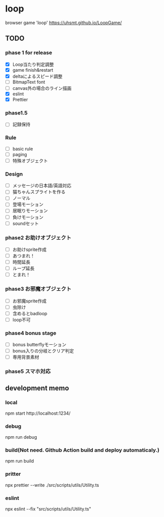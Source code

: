# loop
browser game 'loop'
https://uhsmt.github.io/LoopGame/


## TODO
### phase 1 for release
- [x] Loop当たり判定調整
- [x] game finish&restart
- [x] deltaによるスピード調整
- [ ] BitmapText font
- [ ] canvas外の場合のライン描画
- [x] eslint
- [x] Prettier

### phase1.5
- [ ] 記録保持 

### Rule
- [ ] basic rule
- [ ] paging
- [ ] 特殊オブジェクト

### Design
- [ ] メッセージの日本語/英語対応
- [ ] 猫ちゃんスプライトを作る
 - [ ] ノーマル
 - [ ] 登場モーション
 - [ ] 居眠りモーション
 - [ ] 負けモーション
- [ ] soundセット

### phase2 お助けオブジェクト
- [ ] お助けsprite作成
- [ ] あつまれ！
- [ ] 時間延長
- [ ] ループ延長
- [ ] とまれ！

### phase3 お邪魔オブジェクト
- [ ] お邪魔sprite作成
- [ ] 虫除け
- [ ] 含めるとbadloop
- [ ] loop不可

### phase4 bonus stage
 - [ ] bonus butterflyモーション
 - [ ] bonus入りの分岐とクリア判定
 - [ ] 専用背景素材

### phase5 スマホ対応

## development memo

### local
npm start
http://localhost:1234/

### debug
npm run debug

### build(Not need. Github Action build and deploy automaticaly.)
npm run build

### pritter
npx prettier --write ./src/scripts/utils/Utility.ts

### eslint 
npx eslint --fix "src/scripts/utils/Utility.ts"